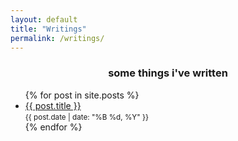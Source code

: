 ```yaml
---
layout: default
title: "Writings"
permalink: /writings/
---
```

<h3 style="text-align:center;">some things i've written</h3>


<html>
    <ul class="post-list">
        {% for post in site.posts %}
            <li>
                <a href="{{ post.url }}">{{ post.title }}</a>
                <br>
                <small>{{ post.date | date: "%B %d, %Y" }}</small>
            </li>
        {% endfor %}
    </ul>
</html>